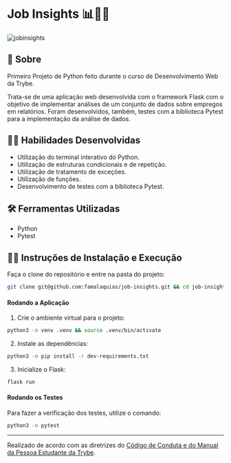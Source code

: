 # Job Insights 📊🧑‍🏭

![jobinsights](https://user-images.githubusercontent.com/98343640/207684145-78519070-9374-415b-ba77-89d97b13c0f1.png)


## :page_with_curl: Sobre
Primeiro Projeto de Python feito durante o curso de Desenvolvimento Web da Trybe.

Trata-se de uma aplicação web desenvolvida com o framework Flask com o objetivo de implementar análises de um conjunto de dados sobre empregos em relatórios. Foram desenvolvidos, também, testes com a biblioteca Pytest para a implementação da análise de dados.


## :man_technologist: Habilidades Desenvolvidas

- Utilização do terminal interativo do Python.
- Utilização de estruturas condicionais e de repetição.
- Utilização de tratamento de exceções.
- Utilização de funções.
- Desenvolvimento de testes com a biblioteca Pytest.


## :hammer_and_wrench: Ferramentas Utilizadas

- Python
- Pytest


## :female_detective: Instruções de Instalação e Execução

Faça o clone do repositório e entre na pasta do projeto:

```sh
git clone git@github.com:famalaquias/job-insights.git && cd job-insights
```

#### Rodando a Aplicação

1. Crie o ambiente virtual para o projeto:
```sh
python3 -m venv .venv && source .venv/bin/activate
```

2. Instale as dependências:
```sh
python3 -m pip install -r dev-requirements.txt
```

3. Inicialize o Flask:
```sh
flask run
```


#### Rodando os Testes

Para fazer a verificação dos testes, utilize o comando:
```sh
python3 -m pytest
```


<hr/>
Realizado de acordo com as diretrizes do <a href="https://blog.betrybe.com/wp-content/uploads/2020/12/Código-de-Conduta-Trybe-1.pdf" >Código de Conduta e do Manual da Pessoa Estudante da Trybe</a>.</div>
